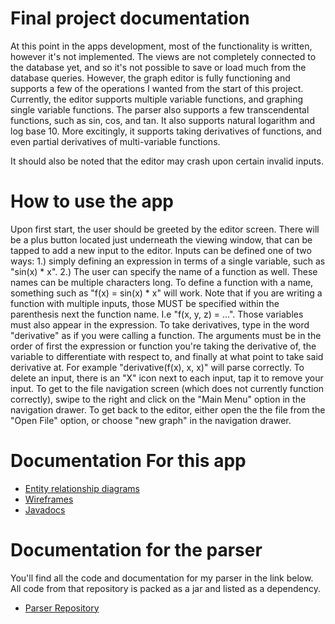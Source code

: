 # Final project documentation
At this point in the apps development, most of the functionality is written, however it's not 
implemented. The views are not completely connected to the database yet, and so it's not possible
to save or load much from the database queries. However, the graph editor is fully functioning and 
supports a few of the operations I wanted from the start of this project. Currently, the editor 
supports multiple variable functions, and graphing single variable functions. The parser also 
supports a few transcendental functions, such as sin, cos, and tan. It also supports natural logarithm
and log base 10. More excitingly, it supports taking derivatives of functions, and even partial derivatives
of multi-variable functions. 

It should also be noted that the editor may crash upon certain invalid inputs. 

# How to use the app
Upon first start, the user should be greeted by the editor screen. There will be a plus button located
just underneath the viewing window, that can be tapped to add a new input to the editor. Inputs can be 
defined one of two ways: 1.) simply defining an expression in terms of a single variable, such as 
"sin(x) * x". 2.) The user can specify the name of a function as well. These names can be multiple 
characters long. To define a function with a name, something such as "f(x) = sin(x) * x" will work.
Note that if you are writing a function with multiple inputs, those MUST be specified within the 
parenthesis next the function name. I.e "f(x, y, z) = ...". Those variables must also appear in the 
expression. To take derivatives, type in the word "derivative" as if you were calling a function.
The arguments must be in the order of first the expression or function you're taking the derivative of,
the variable to differentiate with respect to, and finally at what point to take said derivative at.
For example "derivative(f(x), x, x)" will parse correctly. To delete an input, there is an "X" icon
next to each input, tap it to remove your input. To get to the file navigation screen (which does not
currently function correctly), swipe to the right and click on the "Main Menu" option in the navigation
drawer. To get back to the editor, either open the the file from the "Open File" option, or choose
"new graph" in the navigation drawer.

# Documentation For this app
* [Entity relationship diagrams](ERD.md)
* [Wireframes](wireframes.md)
* [Javadocs](index.html)

# Documentation for the parser
You'll find all the code and documentation for my parser in the link below. All code from that repository
is packed as a jar and listed as a dependency.
* [Parser Repository](https://github.com/AsherBearce/GraphyParserCorev2)